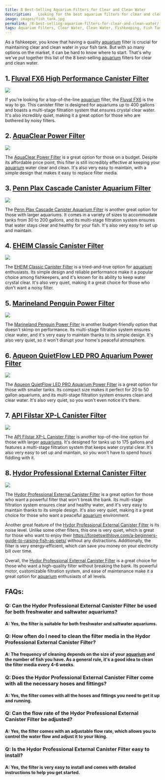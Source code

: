 ```yaml
---
title: 8 Best-Selling Aquarium Filters for Clear and Clean Water
description:   Looking for the best aquarium filters for clear and clean water? Look no further! Read on to discover our top picks for the best-selling aquarium filters on the market.
image: images/fish_tank.jpg
permalink: /8-best-selling-aquarium-filters-for-clear-and-clean-water/
tags: Aquarium Filters, Clear Water, Clean Water, Fishkeeping, Fish Tanks
---
```


As a fishkeeper, you know that having a quality [aquarium](https://forpetswithlove.com/a-beginners-guide-to-raising-fish-as-pets/) filter is crucial for maintaining clear and clean water in your fish tank. But with so many options on the market, it can be hard to know where to start. That's why we've put together this list of the 8 best-selling [aquarium](https://forpetswithlove.com/a-beginners-guide-to-raising-fish-as-pets/) filters for clear and clean water.

## 1. [Fluval FX6 High Performance Canister Filter](https://amzn.to/3Jgc4tX)

<a href="https://www.amazon.com/Fluval-Canister-Filter-FX6-400/dp/B00BJQ50HC?crid=1ZUI92YG2CZ2P&keywords=Fluval+FX6+High+Performance+Canister+Filter&qid=1678100697&sprefix=fluval+fx6+high+performance+canister+filter%2Caps%2C618&sr=8-1&linkCode=li2&tag=forpetswith01-20&linkId=9e68e8c134f8a5349c94a525ad138332&language=en_US&ref_=as_li_ss_il" target="_blank"><img border="0" src="//ws-na.amazon-adsystem.com/widgets/q?_encoding=UTF8&ASIN=B00BJQ50HC&Format=_SL160_&ID=AsinImage&MarketPlace=US&ServiceVersion=20070822&WS=1&tag=forpetswith01-20&language=en_US" ></a><img src="https://ir-na.amazon-adsystem.com/e/ir?t=forpetswith01-20&language=en_US&l=li2&o=1&a=B00BJQ50HC" width="1" height="1" border="0" alt="" style="border:none !important; margin:0px !important;" />

If you're looking for a top-of-the-line [aquarium](https://forpetswithlove.com/a-beginners-guide-to-raising-fish-as-pets/) filter, the [Fluval FX6](https://amzn.to/3Jgc4tX) is the way to go. This canister filter is designed for aquariums up to 400 gallons and boasts a multi-stage filtration system that ensures crystal clear water. It's also incredibly quiet, making it a great option for those who are bothered by noisy filters.

## 2. [AquaClear Power Filter](https://amzn.to/3JgXemP)

<a href="https://www.amazon.com/AquaClear-Power-Filter-50-Gallon-Aquariums/dp/B000260FUM?crid=1SV1Y92ADDVBS&keywords=AquaClear+Power+Filter&qid=1678100802&sprefix=aquaclear+power+filter%2Caps%2C424&sr=8-2&linkCode=li2&tag=forpetswith01-20&linkId=9f49b734f3f4374403c8451650d28c24&language=en_US&ref_=as_li_ss_il" target="_blank"><img border="0" src="//ws-na.amazon-adsystem.com/widgets/q?_encoding=UTF8&ASIN=B000260FUM&Format=_SL160_&ID=AsinImage&MarketPlace=US&ServiceVersion=20070822&WS=1&tag=forpetswith01-20&language=en_US" ></a><img src="https://ir-na.amazon-adsystem.com/e/ir?t=forpetswith01-20&language=en_US&l=li2&o=1&a=B000260FUM" width="1" height="1" border="0" alt="" style="border:none !important; margin:0px !important;" />

The [AquaClear Power Filter](https://amzn.to/3JgXemP) is a great option for those on a budget. Despite its affordable price point, this filter is still incredibly effective at keeping your [aquarium](https://forpetswithlove.com/a-beginners-guide-to-raising-fish-as-pets/) water clear and clean. It's also very easy to maintain, with a simple design that makes it easy to replace filter media.

## 3. [Penn Plax Cascade Canister Aquarium Filter](https://amzn.to/41M3V7H)

<a href="https://www.amazon.com/Cascade-CCF3UL-Canister-Filter-Aquariums/dp/B0002DJ9NY?crid=1ENWK20QL7L9D&keywords=Penn+Plax+Cascade+Canister+Aquarium+Filter&qid=1678100880&sprefix=penn+plax+cascade+canister+aquarium+filter%2Caps%2C306&sr=8-4&linkCode=li2&tag=forpetswith01-20&linkId=08b98e449f330c6377706fc849f624c5&language=en_US&ref_=as_li_ss_il" target="_blank"><img border="0" src="//ws-na.amazon-adsystem.com/widgets/q?_encoding=UTF8&ASIN=B0002DJ9NY&Format=_SL160_&ID=AsinImage&MarketPlace=US&ServiceVersion=20070822&WS=1&tag=forpetswith01-20&language=en_US" ></a><img src="https://ir-na.amazon-adsystem.com/e/ir?t=forpetswith01-20&language=en_US&l=li2&o=1&a=B0002DJ9NY" width="1" height="1" border="0" alt="" style="border:none !important; margin:0px !important;" />

The [Penn Plax Cascade Canister Aquarium Filter](https://amzn.to/41M3V7H) is another great option for those with larger aquariums. It comes in a variety of sizes to accommodate tanks from 30 to 200 gallons, and its multi-stage filtration system ensures that water stays clear and healthy for your fish. It's also very easy to set up and maintain.

## 4. [EHEIM Classic Canister Filter](https://amzn.to/41Sceif)

<a href="https://www.amazon.com/EHEIM-Classic-Canister-Filter-2211/dp/B002DZNM4G?crid=390SQXSX83YC3&keywords=EHEIM+Classic+Canister+Filter&qid=1678100942&sprefix=eheim+classic+canister+filter%2Caps%2C375&sr=8-1&linkCode=li2&tag=forpetswith01-20&linkId=135a9f40462baec77017fc8ee9e11624&language=en_US&ref_=as_li_ss_il" target="_blank"><img border="0" src="//ws-na.amazon-adsystem.com/widgets/q?_encoding=UTF8&ASIN=B002DZNM4G&Format=_SL160_&ID=AsinImage&MarketPlace=US&ServiceVersion=20070822&WS=1&tag=forpetswith01-20&language=en_US" ></a><img src="https://ir-na.amazon-adsystem.com/e/ir?t=forpetswith01-20&language=en_US&l=li2&o=1&a=B002DZNM4G" width="1" height="1" border="0" alt="" style="border:none !important; margin:0px !important;" />

The [EHEIM Classic Canister Filter](https://amzn.to/41Sceif) is a tried-and-true option for [aquarium](https://forpetswithlove.com/a-beginners-guide-to-raising-fish-as-pets/) enthusiasts. Its simple design and reliable performance make it a popular choice among fishkeepers, and it's known for its ability to keep water crystal clear. It's also very quiet, making it a great choice for those who don't want a noisy filter.

## 5. [Marineland Penguin Power Filter](https://amzn.to/3STozP2)

<a href="https://www.amazon.com/Marineland-Bio-Wheel-Multi-Stage-Aquarium-Filtration/dp/B0007ZS230?crid=3C2RUCQUBLNZL&keywords=Marineland+Penguin+Power+Filter&qid=1678101011&sprefix=marineland+penguin+power+filter%2Caps%2C269&sr=8-3&linkCode=li2&tag=forpetswith01-20&linkId=c171c7a9b8db5be7171065047d285f42&language=en_US&ref_=as_li_ss_il" target="_blank"><img border="0" src="//ws-na.amazon-adsystem.com/widgets/q?_encoding=UTF8&ASIN=B0007ZS230&Format=_SL160_&ID=AsinImage&MarketPlace=US&ServiceVersion=20070822&WS=1&tag=forpetswith01-20&language=en_US" ></a><img src="https://ir-na.amazon-adsystem.com/e/ir?t=forpetswith01-20&language=en_US&l=li2&o=1&a=B0007ZS230" width="1" height="1" border="0" alt="" style="border:none !important; margin:0px !important;" />

The [Marineland Penguin Power Filter](https://amzn.to/3STozP2) is another budget-friendly option that doesn't skimp on performance. Its multi-stage filtration system ensures clear water, and it's very easy to maintain thanks to its simple design. It's also very quiet, so it won't disrupt your home's peaceful atmosphere.

## 6. [Aqueon QuietFlow LED PRO Aquarium Power Filter](https://amzn.to/3Je9NPM)

<a href="https://www.amazon.com/Aqueon-QuietFlow-Aquarium-Filters-75-400GPH/dp/B004GX47TW?crid=KCCX6BGUU0VD&keywords=Aqueon+QuietFlow+LED+PRO+Aquarium+Power+Filter&qid=1678101069&sprefix=marineland+penguin+power+filter%2Caps%2C741&sr=8-6&linkCode=li2&tag=forpetswith01-20&linkId=97fd3ef492a76e83c068e1b6ffbf1a8f&language=en_US&ref_=as_li_ss_il" target="_blank"><img border="0" src="//ws-na.amazon-adsystem.com/widgets/q?_encoding=UTF8&ASIN=B004GX47TW&Format=_SL160_&ID=AsinImage&MarketPlace=US&ServiceVersion=20070822&WS=1&tag=forpetswith01-20&language=en_US" ></a><img src="https://ir-na.amazon-adsystem.com/e/ir?t=forpetswith01-20&language=en_US&l=li2&o=1&a=B004GX47TW" width="1" height="1" border="0" alt="" style="border:none !important; margin:0px !important;" />

The [Aqueon QuietFlow LED PRO Aquarium Power Filter](https://amzn.to/3Je9NPM) is a great option for those with smaller tanks. Its compact size makes it perfect for 20 to 50 gallon aquariums, and its multi-stage filtration system ensures clean and clear water. It's also very quiet, so you won't even notice it's there.

## 7. [API Filstar XP-L Canister Filter](https://amzn.to/41M076v)

<a href="https://www.amazon.com/API-FILSTAR-DISCONNECT-Aquarium-Canister/dp/B003TQTQ0M?crid=3L3ADX4ZEL00P&keywords=API+Filstar+XP-L+Canister+Filter&qid=1678101145&sprefix=api+filstar+xp-l+canister+filter%2Caps%2C402&sr=8-2&linkCode=li2&tag=forpetswith01-20&linkId=4abc254915c4e4f1710c01b14cad70cc&language=en_US&ref_=as_li_ss_il" target="_blank"><img border="0" src="//ws-na.amazon-adsystem.com/widgets/q?_encoding=UTF8&ASIN=B003TQTQ0M&Format=_SL160_&ID=AsinImage&MarketPlace=US&ServiceVersion=20070822&WS=1&tag=forpetswith01-20&language=en_US" ></a><img src="https://ir-na.amazon-adsystem.com/e/ir?t=forpetswith01-20&language=en_US&l=li2&o=1&a=B003TQTQ0M" width="1" height="1" border="0" alt="" style="border:none !important; margin:0px !important;" />

The [API Filstar XP-L Canister Filter](https://amzn.to/41M076v) is another top-of-the-line option for those with larger [aquariums](https://forpetswithlove.com/a-beginners-guide-to-raising-fish-as-pets/). It's designed for tanks up to 175 gallons and features a multi-stage filtration system that keeps water crystal clear. It's also very easy to set up and maintain, so you won't have to spend hours fiddling with it.

## 8. [Hydor Professional External Canister Filter](https://amzn.to/3msrhPw)

<a href="https://www.amazon.com/Prime-Canister-Filter-155gph-Tanks-25-65-Hydor/dp/B00061UQ4S?crid=3AP5QLVO2C7EA&keywords=Hydor+Professional+External+Canister+Filter&qid=1678101240&sprefix=hydor+professional+external+canister+filter%2Caps%2C244&sr=8-3&linkCode=li2&tag=forpetswith01-20&linkId=52beb76c0d523a948ff486c472557b66&language=en_US&ref_=as_li_ss_il" target="_blank"><img border="0" src="//ws-na.amazon-adsystem.com/widgets/q?_encoding=UTF8&ASIN=B00061UQ4S&Format=_SL160_&ID=AsinImage&MarketPlace=US&ServiceVersion=20070822&WS=1&tag=forpetswith01-20&language=en_US" ></a><img src="https://ir-na.amazon-adsystem.com/e/ir?t=forpetswith01-20&language=en_US&l=li2&o=1&a=B00061UQ4S" width="1" height="1" border="0" alt="" style="border:none !important; margin:0px !important;" />

The [Hydor Professional External Canister Filter](https://amzn.to/3msrhPw) is a great option for those who want a powerful filter that won't break the bank. Its multi-stage filtration system ensures clear and healthy water, and it's very easy to maintain thanks to its simple design. It's also very quiet, making it a great choice for those who want a peaceful [aquarium](https://forpetswithlove.com/a-beginners-guide-to-raising-fish-as-pets/) environment.

Another great feature of the [Hydor Professional External Canister Filter](https://amzn.to/3msrhPw) is its noise level. Unlike some other filters, this one is very quiet, which is great for those who want to enjoy their https://forpetswithlove.com/a-beginners-guide-to-raising-fish-as-pets/ without any distractions. Additionally, the filter is very energy-efficient, which can save you money on your electricity bill over time.

Overall, the [Hydor Professional External Canister Filter](https://amzn.to/3msrhPw) is a great choice for those who want a high-quality filter without breaking the bank. Its powerful motor, customizable filtration system, and ease of maintenance make it a great option for [aquarium](https://forpetswithlove.com/a-beginners-guide-to-raising-fish-as-pets/) enthusiasts of all levels.

## FAQs:

### Q: Can the Hydor Professional External Canister Filter be used for both freshwater and saltwater aquariums?
#### A: Yes, the filter is suitable for both freshwater and saltwater aquariums.

### Q: How often do I need to clean the filter media in the Hydor Professional External Canister Filter?
#### A: The frequency of cleaning depends on the size of your [aquarium](https://forpetswithlove.com/a-beginners-guide-to-raising-fish-as-pets/) and the number of fish you have. As a general rule, it's a good idea to clean the filter media every 4-6 weeks.

### Q: Does the Hydor Professional External Canister Filter come with all the necessary hoses and fittings?
#### A: Yes, the filter comes with all the hoses and fittings you need to get it up and running.

### Q: Can the flow rate of the Hydor Professional External Canister Filter be adjusted?
#### A: Yes, the filter comes with an adjustable flow rate, which allows you to control the water flow and adjust it to your liking.

### Q: Is the Hydor Professional External Canister Filter easy to install?
#### A: Yes, the filter is very easy to install and comes with detailed instructions to help you get started.